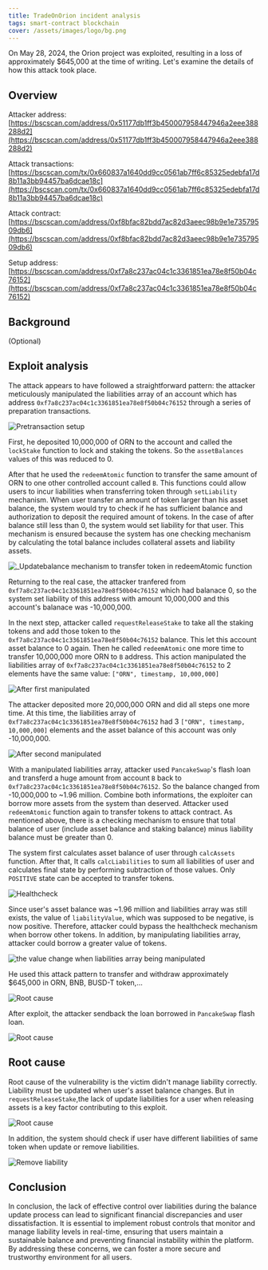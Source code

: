 ```yaml
---
title: TradeOnOrion incident analysis
tags: smart-contract blockchain
cover: /assets/images/logo/bg.png
---
```


On May 28, 2024, the Orion project was exploited, resulting in a loss of approximately $645,000 at the time of writing. Let's examine the details of how this attack took place.

## Overview

Attacker address: [https://bscscan.com/address/0x51177db1ff3b450007958447946a2eee388288d2](https://bscscan.com/address/0x51177db1ff3b450007958447946a2eee388288d2)

Attack transactions: [https://bscscan.com/tx/0x660837a1640dd9cc0561ab7ff6c85325edebfa17d8b11a3bb94457ba6dcae18c](https://bscscan.com/tx/0x660837a1640dd9cc0561ab7ff6c85325edebfa17d8b11a3bb94457ba6dcae18c)

Attack contract: [https://bscscan.com/address/0xf8bfac82bdd7ac82d3aeec98b9e1e73579509db6](https://bscscan.com/address/0xf8bfac82bdd7ac82d3aeec98b9e1e73579509db6)

Setup address: [https://bscscan.com/address/0xf7a8c237ac04c1c3361851ea78e8f50b04c76152](https://bscscan.com/address/0xf7a8c237ac04c1c3361851ea78e8f50b04c76152)

## Background

(Optional)

## Exploit analysis

The attack appears to have followed a straightforward pattern: the attacker meticulously manipulated the liabilities array of an account which has address `0xf7a8c237ac04c1c3361851ea78e8f50b04c76152` through a series of preparation transactions. 

![Pretransaction setup](/assets/images/hacking/tradeonorion/pretx.png)

First, he deposited 10,000,000 of ORN to the account and called the `lockStake` function to lock and staking the tokens. So the `assetBalances` values of this was reduced to 0.

After that he used the `redeemAtomic` function to transfer the same amount of ORN to one other controlled account called `B`. This functions could allow users to incur liabilities when transferring token through `setLiability` mechanism. When user transfer an amount of token larger than his asset balance, the system would try to check if he has sufficient balance and authorization to deposit the required amount of tokens. In the case of after balance still less than 0, the system would set liability for that user. This mechanism is ensured because the system has one checking mechanism by calculating the total balance includes collateral assets and liability assets.

![_Updatebalance mechanism to transfer token in redeemAtomic function](/assets/images/hacking/tradeonorion/updatebalance.png)

Returning to the real case, the attacker tranfered from `0xf7a8c237ac04c1c3361851ea78e8f50b04c76152` which had balanace 0, so the system set liability of this address with amount 10,000,000 and this account's balanace was -10,000,000.

In the next step, attacker called `requestReleaseStake` to take all the staking tokens and add those token to the `0xf7a8c237ac04c1c3361851ea78e8f50b04c76152` balance. This let this account asset balance to 0 again. Then he called `redeemAtomic` one more time to transfer 10,000,000 more ORN to `B` address. This action manipulated the liabilities array of `0xf7a8c237ac04c1c3361851ea78e8f50b04c76152` to 2 elements have the same value: `["ORN", timestamp, 10,000,000]`

![After first manipulated](/assets/images/hacking/tradeonorion/1.png)


The attacker deposited more 20,000,000 ORN and did all steps one more time. At this time, the liabilities array of `0xf7a8c237ac04c1c3361851ea78e8f50b04c76152` had 3 `["ORN", timestamp, 10,000,000]` elements and the asset balance of this account was only -10,000,000.

![After second manipulated](/assets/images/hacking/tradeonorion/2.png)

With a manipulated liabilities array, attacker used `PancakeSwap`'s flash loan and transferd a huge amount from account `B` back to `0xf7a8c237ac04c1c3361851ea78e8f50b04c76152`. So the balance changed from -10,000,000 to ~1.96 million. Combine both informations, the exploiter can borrow more assets from the system than deserved. Attacker used `redeemAtomic` function again to transfer tokens to attack contract. As mentioned above, there is a checking mechanism to ensure that total balance of user (include asset balance and staking balance) minus liability balance must be greater than 0.

The system first calculates asset balance of user through `calcAssets` function. After that, It calls `calcLiabilities` to sum all liabilities of user and calculates final state by performing subtraction of those values. Only `POSITIVE` state can be accepted to transfer tokens.

![Healthcheck](/assets/images/hacking/tradeonorion/calcPo.png)

Since user's asset balance was ~1.96 million and liabilities array was still exists, the value of `liabilityValue`, which was supposed to be negative, is now positive. Therefore, attacker could bypass the healthcheck mechanism when borrow other tokens. In addition, by manipulating liabilities array, attacker could borrow a greater value of tokens.

![the value change when liabilities array being manipulated](/assets/images/hacking/tradeonorion/calsLia.jpeg)

He used this attack pattern to transfer and withdraw approximately $645,000 in ORN, BNB, BUSD-T token,...

![Root cause](/assets/images/hacking/tradeonorion/hacked.png)

After exploit, the attacker sendback the loan borrowed in `PancakeSwap` flash loan.

![Root cause](/assets/images/hacking/tradeonorion/back.png)


## Root cause

Root cause of the vulnerability is the victim  didn't manage liability correctly. Liability must be updated when user's asset balance changes. But in `requestReleaseStake`,the lack of update liabilities for a user when releasing assets is a key factor contributing to this exploit.

![Root cause](/assets/images/hacking/tradeonorion/requestReleaseStake.png)

In addition, the system should check if user have different liabilities of same token when update or remove liabilities.

![Remove liability](/assets/images/hacking/tradeonorion/removeLiability.png)



## Conclusion

In conclusion, the lack of effective control over liabilities during the balance update process can lead to significant financial discrepancies and user dissatisfaction.  It is essential to implement robust controls that monitor and manage liability levels in real-time, ensuring that users maintain a sustainable balance and preventing financial instability within the platform. By addressing these concerns, we can foster a more secure and trustworthy environment for all users.
